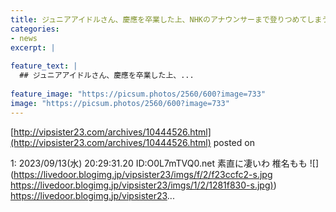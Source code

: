 ```yaml
---
title: ジュニアアイドルさん、慶應を卒業した上、NHKのアナウンサーまで登りつめてしまう。
categories:
- news
excerpt: |
  
feature_text: |
  ## ジュニアアイドルさん、慶應を卒業した上、...
  
feature_image: "https://picsum.photos/2560/600?image=733"
image: "https://picsum.photos/2560/600?image=733"
---
```


[http://vipsister23.com/archives/10444526.html](http://vipsister23.com/archives/10444526.html)
posted on 

<!--more-->

1: 2023/09/13(水) 20:29:31.20 ID:O0L7mTVQ0.net 素直に凄いわ 椎名もも ![](https://livedoor.blogimg.jp/vipsister23/imgs/f/2/f23ccfc2-s.jpg [https://livedoor.blogimg.jp/vipsister23/imgs/1/2/1281f830-s.jpg)](https://livedoor.blogimg.jp/vipsister23/imgs/1/2/1281f830-s.jpg)) https://livedoor.blogimg.jp/vipsister23...
